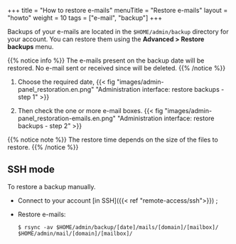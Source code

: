 +++
title = "How to restore e-mails"
menuTitle = "Restore e-mails"
layout = "howto"
weight = 10
tags = ["e-mail", "backup"]
+++

Backups of your e-mails are located in the `$HOME/admin/backup` directory for your account. You can restore them using the **Advanced > Restore backups** menu.

{{% notice info %}}
The e-mails present on the backup date will be restored. No e-mail sent or received since will be deleted.
{{% /notice %}}

1.  Choose the required date,
    {{< fig "images/admin-panel_restoration.en.png" "Administration interface: restore backups - step 1" >}}

2.  Then check the one or more e-mail boxes.
    {{< fig "images/admin-panel_restoration-emails.en.png" "Administration interface: restore backups - step 2" >}}

{{% notice note %}}
The restore time depends on the size of the files to restore.
{{% /notice %}}

## SSH mode

To restore a backup manually.

- Connect to your account [in SSH]({{< ref "remote-access/ssh">}}) ;

- Restore e-mails:

    ```
    $ rsync -av $HOME/admin/backup/[date]/mails/[domain]/[mailbox]/ $HOME/admin/mail/[domain]/[mailbox]/
    ```
